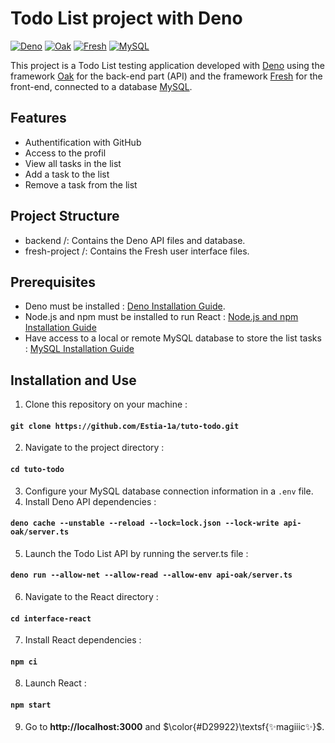 # Todo List project with Deno

[![Deno](https://img.shields.io/badge/Deno%20-%20v1.43.1%20-%20%239acd32)](https://deno.com/)
[![Oak](https://img.shields.io/badge/Oak%20-%20v6.5.0%20-%20%23cd5c5c)](https://deno.land/x/oak@v6.5.0)
[![Fresh](https://img.shields.io/badge/v1.6.8-yellow?label=Fresh)](https://fresh.deno.dev)
[![MySQL](https://img.shields.io/badge/v2.11.0-blue?label=MySQL)](https://deno.land/x/mysql@v2.11.0)

This project is a Todo List testing application developed with [Deno](https://deno.com/) using the framework [Oak](https://deno.land/x/oak@v6.5.0) for the back-end part (API) and the framework [Fresh](https://fresh.deno.dev/) for the front-end, connected to a database [MySQL](https://deno.land/x/mysql).

## Features
- Authentification with GitHub
- Access to the profil
- View all tasks in the list
- Add a task to the list
- Remove a task from the list

## Project Structure
- backend /: Contains the Deno API files and database.
- fresh-project /: Contains the Fresh user interface files.

## Prerequisites
- Deno must be installed : [Deno Installation Guide](https://docs.deno.com/runtime/manual/getting_started/installation).
- Node.js and npm must be installed to run React : [Node.js and npm Installation Guide](https://docs.npmjs.com/downloading-and-installing-node-js-and-npm)
- Have access to a local or remote MySQL database to store the list tasks : [MySQL Installation Guide](https://www.javatpoint.com/how-to-install-mysql)

## Installation and Use
1. Clone this repository on your machine :
#### `git clone https://github.com/Estia-1a/tuto-todo.git`
2. Navigate to the project directory :
#### `cd tuto-todo`
3. Configure your MySQL database connection information in a `.env` file.
4. Install Deno API dependencies :
#### `deno cache --unstable --reload --lock=lock.json --lock-write api-oak/server.ts`
5. Launch the Todo List API by running the server.ts file :
#### `deno run --allow-net --allow-read --allow-env api-oak/server.ts`
6. Navigate to the React directory :
#### `cd interface-react`
7. Install React dependencies :
#### `npm ci`
8. Launch React :
#### `npm start`
9. Go to **http://localhost:3000** and $\color{#D29922}\textsf{✨magiiic✨}$.

